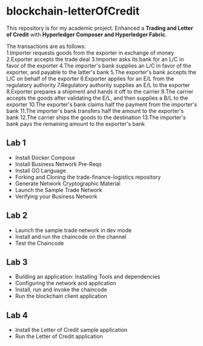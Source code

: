 # blockchain-letterOfCredit

This repository is for my academic project. Enhanced a **Trading and Letter of Credit** with **Hyperledger Composer and Hyperledger Fabric**.

The	transactions are	as	follows:  
1.Importer	requests	goods	from	the	exporter	in	exchange	of	money 
2.Exporter	accepts	the	trade	deal 
3.Importer	asks	its	bank	for	an	L/C	in	favor	of	the	exporter 
4.The	importer's	bank	supplies	an	L/C	in	favor	of	the	exporter,	and	payable	to the	latter's	bank 
5.The	exporter's	bank	accepts	the	L/C	on	behalf	of	the	exporter 
6.Exporter	applies	for	an	E/L	from	the	regulatory	authority 
7.Regulatory	authority	supplies	an	E/L	to	the	exporter 
8.Exporter	prepares	a	shipment	and	hands	it	off	to	the	carrier 
9.The	carrier	accepts	the	goods	after	validating	the	E/L,	and	then	supplies	a B/L	to	the	exporter 
10.The	exporter's	bank	claims	half	the	payment	from	the	importer's	bank 
11.The	importer's	bank	transfers	half	the	amount	to	the	exporter's	bank 
12.The	carrier	ships	the	goods	to	the	destination 
13.The	importer's	bank	pays	the	remaining	amount	to	the	exporter's	bank


## Lab 1
- Install Docker Compose
- Install Business Network Pre-Reqs
- Install GO Language
- Forking and Cloning the trade-finance-logistics repository
- Generate Network Cryptographic Material
- Launch the Sample Trade Network
- Verifying your Business Network

## Lab 2
- Launch the sample trade network in dev mode
- Install and run the chaincode on the channel
- Test the Chaincode

## Lab 3
- Building an application: Installing Tools and dependencies
- Configuring the network and application
- Install, run and invoke the chaincode
- Run the blockchain client application

## Lab 4
- Install the Letter of Credit sample application
- Run the Letter of Credit application
